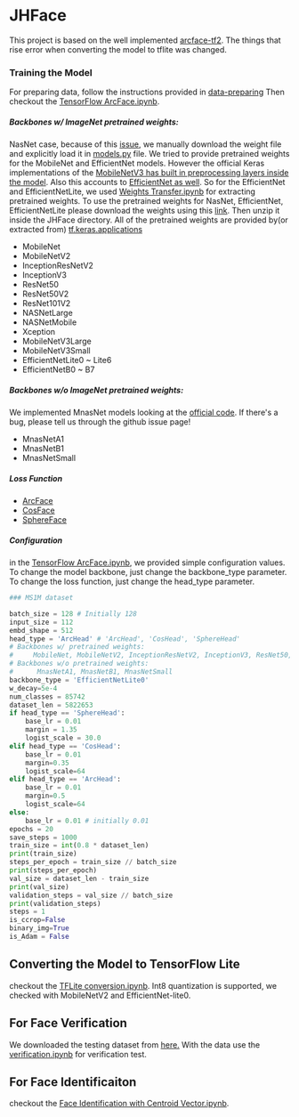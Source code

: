 # JHFace

This project is based on the well implemented [arcface-tf2](https://github.com/peteryuX/arcface-tf2).
The things that rise error when converting the model to tflite was changed.

### Training the Model
For preparing data, follow the instructions provided in  [data-preparing](https://github.com/peteryuX/arcface-tf2#data-preparing)
Then checkout the [TensorFlow ArcFace.ipynb](https://github.com/joonb14/JHFace/blob/main/TensorFlow%20ArcFace.ipynb).

##### Backbones w/ ImageNet pretrained weights:

NasNet case, because of this [issue](https://github.com/keras-team/keras-applications/issues/78), we manually download the weight file and explicitly load it in [models.py](https://github.com/joonb14/JHFace/blob/main/models.py) file. We tried to provide pretrained weights for the MobileNet and EfficientNet models. However the official Keras implementations of the [MobileNetV3 has built in preprocessing layers inside the model](https://github.com/tensorflow/tensorflow/pull/47808#pullrequestreview-612848161). Also this accounts to [EfficientNet as well](https://github.com/tensorflow/tensorflow/pull/48276). So for the EfficientNet and EfficientNetLite, we used [Weights Transfer.ipynb](https://github.com/joonb14/JHFace/blob/main/Weights%20Transfer.ipynb) for extracting pretrained weights. To use the pretrained weights for NasNet, EfficientNet, EfficientNetLite please download the weights using this [link](https://drive.google.com/file/d/1EriCfISIfeRAOso1DRRuQD8TFd_as35n/view?usp=sharing). Then unzip it inside the JHFace directory. All of the pretrained weights are provided by(or extracted from) [tf.keras.applications](https://www.tensorflow.org/api_docs/python/tf/keras/applications)

* MobileNet
* MobileNetV2
* InceptionResNetV2
* InceptionV3
* ResNet50
* ResNet50V2
* ResNet101V2
* NASNetLarge
* NASNetMobile
* Xception
* MobileNetV3Large
* MobileNetV3Small
* EfficientNetLite0 ~ Lite6
* EfficientNetB0 ~ B7

##### Backbones w/o ImageNet pretrained weights:


We implemented MnasNet models looking at the [official code](https://github.com/tensorflow/tpu/blob/master/models/official/mnasnet/mnasnet_model.py). If there's a bug, please tell us through the github issue page!

* MnasNetA1
* MnasNetB1
* MnasNetSmall

##### Loss Function

* [ArcFace](https://openaccess.thecvf.com/content_CVPR_2019/html/Deng_ArcFace_Additive_Angular_Margin_Loss_for_Deep_Face_Recognition_CVPR_2019_paper.html)
* [CosFace](https://openaccess.thecvf.com/content_cvpr_2018/html/Wang_CosFace_Large_Margin_CVPR_2018_paper.html)
* [SphereFace](https://openaccess.thecvf.com/content_cvpr_2017/papers/Liu_SphereFace_Deep_Hypersphere_CVPR_2017_paper.pdf)
##### Configuration
in the [TensorFlow ArcFace.ipynb](https://github.com/joonb14/JHFace/blob/main/TensorFlow%20ArcFace.ipynb), we provided simple configuration values. To change the model backbone, just change the backbone_type parameter. To change the loss function, just change the head_type parameter.
```python
### MS1M dataset

batch_size = 128 # Initially 128
input_size = 112
embd_shape = 512
head_type = 'ArcHead' # 'ArcHead', 'CosHead', 'SphereHead'
# Backbones w/ pretrained weights:
#     MobileNet, MobileNetV2, InceptionResNetV2, InceptionV3, ResNet50, ResNet50V2, ResNet101V2, NASNetLarge, NASNetMobile, Xception, MobileNetV3Large, MobileNetV3Small, EfficientNetLite0~6, EfficientNetB0~7
# Backbones w/o pretrained weights:
#      MnasNetA1, MnasNetB1, MnasNetSmall 
backbone_type = 'EfficientNetLite0' 
w_decay=5e-4
num_classes = 85742 
dataset_len = 5822653 
if head_type == 'SphereHead':
    base_lr = 0.01 
    margin = 1.35
    logist_scale = 30.0 
elif head_type == 'CosHead':
    base_lr = 0.01 
    margin=0.35
    logist_scale=64
elif head_type == 'ArcHead':
    base_lr = 0.01 
    margin=0.5
    logist_scale=64
else:
    base_lr = 0.01 # initially 0.01
epochs = 20
save_steps = 1000
train_size = int(0.8 * dataset_len)
print(train_size)
steps_per_epoch = train_size // batch_size
print(steps_per_epoch)
val_size = dataset_len - train_size
print(val_size)
validation_steps = val_size // batch_size
print(validation_steps)
steps = 1
is_ccrop=False
binary_img=True
is_Adam = False
```

## Converting the Model to TensorFlow Lite

checkout the [TFLite conversion.ipynb](https://github.com/joonb14/arcface-tflite/blob/main/TFLite%20conversion.ipynb).
Int8 quantization is supported, we checked with MobileNetV2 and EfficientNet-lite0.

## For Face Verification
We downloaded the testing dataset from [here.](https://github.com/peteryuX/arcface-tf2#testing-dataset)
With the data use the [verification.ipynb](https://github.com/joonb14/JHFace/blob/main/verification.ipynb) for verification test.

## For Face Identificaiton

checkout the [Face Identification with Centroid Vector.ipynb](https://github.com/joonb14/JHFace/blob/main/Face%20Identification%20with%20Centroid%20Vector.ipynb).
